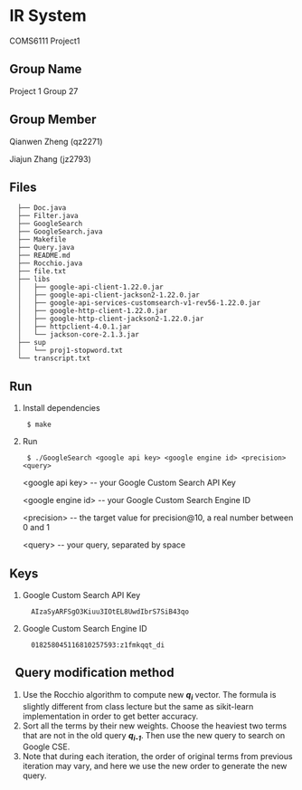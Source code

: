 # IR System
COMS6111 Project1

Group Name
--------
Project 1 Group 27

Group Member
--------
   Qianwen Zheng (qz2271)

   Jiajun Zhang (jz2793)

Files
--------
      ├── Doc.java
      ├── Filter.java
      ├── GoogleSearch
      ├── GoogleSearch.java
      ├── Makefile
      ├── Query.java
      ├── README.md
      ├── Rocchio.java
      ├── file.txt
      ├── libs
      │   ├── google-api-client-1.22.0.jar
      │   ├── google-api-client-jackson2-1.22.0.jar
      │   ├── google-api-services-customsearch-v1-rev56-1.22.0.jar
      │   ├── google-http-client-1.22.0.jar
      │   ├── google-http-client-jackson2-1.22.0.jar
      │   ├── httpclient-4.0.1.jar
      │   └── jackson-core-2.1.3.jar
      ├── sup
      │   └── proj1-stopword.txt
      └── transcript.txt

Run
--------
1. Install dependencies

        $ make

2. Run

        $ ./GoogleSearch <google api key> <google engine id> <precision> <query>

   \<google api key> -- your Google Custom Search API Key

   \<google engine id> -- your Google Custom Search Engine ID

   \<precision> -- the target value for precision@10, a real number between 0 and 1

   \<query> -- your query, separated by space

Keys
--------
1. Google Custom Search API Key

         AIzaSyARFSgO3Kiuu3IOtEL8UwdIbrS7SiB43qo

2. Google Custom Search Engine ID

         018258045116810257593:z1fmkqqt_di
  
Query modification method
--------
1. Use the Rocchio algorithm
 to compute new ___q<sub>i</sub>___ vector. The formula is slightly different from class lecture but the same as sikit-learn implementation in order to get better accuracy.
2. Sort all the terms by their new weights. Choose the heaviest two terms that are not in the old query ___q<sub>i-1</sub>___. Then use the new query to search on Google CSE.
3. Note that during each iteration, the order of original terms from previous iteration may vary, and here we use the new order to generate the new query.
